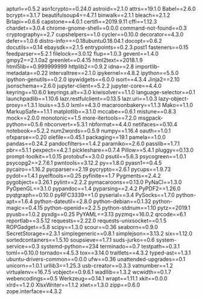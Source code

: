 apturl==0.5.2
asn1crypto==0.24.0
astroid==2.1.0
attrs==19.1.0
Babel==2.6.0
bcrypt==3.1.7
beautifulsoup4==4.7.1
binwalk==2.1.1
bleach==2.1.2
Brlapi==0.6.6
capstone==4.0.1
certifi==2019.9.11
cffi==1.12.3
chardet==3.0.4
chrome-gnome-shell==0.0.0
command-not-found==0.3
cryptography==2.7
cupshelpers==1.0
cycler==0.10.0
decorator==4.3.0
defer==1.0.6
distro-info===0.18ubuntu0.18.04.1
docopt==0.6.2
docutils==0.14
ebaysdk==2.1.5
entrypoints==0.2.3.post1
fasteners==0.15
feedparser==5.2.1
filelock==3.0.12
flup==1.0.3
gevent==1.4.0
gmpy2==2.1.0a2
greenlet==0.4.15
html2text==2018.1.9
html5lib==0.999999999
httplib2==0.9.2
idna==2.8
importlib-metadata==0.22
intervaltree==2.1.0
ipykernel==4.8.2
ipython==5.5.0
ipython-genutils==0.2.0
ipywidgets==6.0.0
isort==4.3.4
Jinja2==2.10
jsonschema==2.6.0
jupyter-client==5.2.2
jupyter-core==4.4.0
keyring==10.6.0
keyrings.alt==3.0
kiwisolver==1.1.0
language-selector==0.1
launchpadlib==1.10.6
lazr.restfulclient==0.13.5
lazr.uri==1.0.3
lazy-object-proxy==1.3.1
louis==3.5.0
lxml==4.3.0
macaroonbakery==1.1.3
Mako==1.1.0
MarkupSafe==1.1.1
matplotlib==3.1.0
mccabe==0.6.1
mistune==0.8.3
mock==2.0.0
monotonic==1.5
more-itertools==7.2.0
msgpack-python==0.5.6
nbconvert==5.3.1
nbformat==4.4.0
netifaces==0.10.4
notebook==5.2.2
num2words==0.5.9
numpy==1.16.4
oauth==1.0.1
ofxparse==0.20
olefile==0.45.1
packaging==19.1
pamela==1.0.0
pandas==0.24.2
pandocfilters==1.4.2
paramiko==2.6.0
passlib==1.7.1
pbr==5.1.1
pexpect==4.2.1
pickleshare==0.7.4
Pillow==5.4.1
pluggy==0.13.0
prompt-toolkit==1.0.15
protobuf==3.0.0
psutil==5.6.3
psycogreen==1.0.1
psycopg2==2.7.6.1
pwntools==3.12.2
py==1.8.0
pyasn1==0.4.5
pycairo==1.16.2
pycparser==2.19
pycrypto==2.6.1
pycups==1.9.73
pydot==1.4.1
pyelftools==0.25
pyfinite==1.7
Pygments==2.4.2
pygobject==3.26.1
pylint==2.2.2
pymacaroons==0.13.0
PyNaCl==1.3.0
PyOpenGL==3.1.0
pypandoc==1.4
pyparsing==2.4.2
PyPDF2==1.26.0
pyqtgraph==0.10.0
pyRFC3339==1.0
pyserial==3.4
PySocks==1.7.0
python-apt==1.6.4
python-dateutil==2.8.0
python-debian==0.1.32
python-magic==0.4.15
python-openid==2.2.5
python-stdnum==1.10
pytz==2019.1
pyusb==1.0.2
pyxdg==0.25
PyYAML==3.13
pyzmq==16.0.2
qrcode==6.1
reportlab==3.5.12
requests==2.22.0
requests-unixsocket==0.1.5
ROPGadget==5.8
scipy==1.3.0
scour==0.36
seaborn==0.9.0
SecretStorage==2.3.1
simplegeneric==0.8.1
simplejson==3.13.2
six==1.12.0
sortedcontainers==1.5.10
soupsieve==1.7.1
suds-jurko==0.6
system-service==0.3
systemd-python==234
terminado==0.7
testpath==0.3.1
toml==0.10.0
tornado==4.5.3
tox==3.14.0
traitlets==4.3.2
typed-ast==1.3.1
ubuntu-drivers-common==0.0.0
ufw==0.36
unattended-upgrades==0.1
unicorn==1.0.1
urllib3==1.25.3
usb-creator==0.3.3
vatnumber==1.2
virtualenv==16.7.5
vobject==0.9.6.1
wadllib==1.3.2
wcwidth==0.1.7
webencodings==0.5
Werkzeug==0.14.1
wrapt==1.11.1
xkit==0.0.0
xlrd==1.2.0
XlsxWriter==1.1.2
xlwt==1.3.0
zipp==0.6.0
zope.interface==4.3.2
